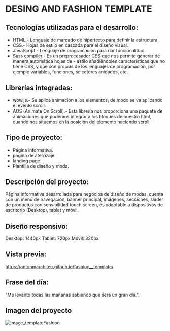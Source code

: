 # DESING AND FASHION TEMPLATE
## Tecnologías utilizadas para el desarrollo:
- HTML.- Lenguaje de marcado de hipertexto para definir la estructura.
- CSS.- Hojas de estilo en cascada para el diseño visual.
- JavaScript.- Lenguaje de programación para dar funcionalidad.
- Sass compiler.- Es un preprocesador CSS que nos permite generar de manera automática hojas de - estilo añadiéndoles características que no tiene CSS, y que son propias de los lenguajes de programación, por ejemplo variables, funciones, selectores anidados, etc.

## Librerías integradas:
- wow.js.- Se aplica animación a los elementos, de modo se va aplicando el evento scroll.
- AOS (Animate On Scroll).- Esta librería nos proporciona una paquete de animaciones que podemos integrar a los bloques de nuestro html, cuando nos situemos en la posición del elemento haciendo scroll.

## Tipo de proyecto:
- Página informativa.
- página de aterrizaje
- landing page.
- Plantilla de diseño y moda.

## Descripción del proyecto:
Página informativa desarrollada para negocios de diseño de modas, cuenta con un menú de navegación, banner principal, imágenes, secciones, slader de productos con sensibilidad touch screen, es adaptable a dispositivos de escritorio (Desktop), tablet y móvil.

## Diseño responsivo:
Desktop: 1440px
Tablet: 720px
Móvil: 320px

## Vista previa:
https://antonmarchitec.github.io/fashion__template/

## Frase del día:
"Me levanto todas las mañanas sabiendo que será un gran día.".

## Imagen del proyecto
![image_templateFashion](https://user-images.githubusercontent.com/70084380/215327204-b1677817-c8f6-4213-ac55-8a116f5cca28.jpg)